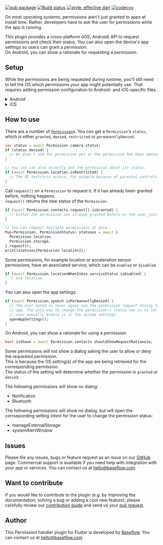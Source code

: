 [![pub package](https://img.shields.io/pub/v/permission_handler.svg)](https://pub.dartlang.org/packages/permission_handler) [![Build status](https://github.com/Baseflow/flutter-permission-handler/actions/workflows/app_facing_package.yaml/badge.svg?branch=master)](https://github.com/Baseflow/flutter-permission-handler/actions/workflows/app_facing_package.yaml) [![style: effective dart](https://img.shields.io/badge/style-effective_dart-40c4ff.svg)](https://github.com/tenhobi/effective_dart) [![codecov](https://codecov.io/gh/Baseflow/flutter-permission-handler/branch/master/graph/badge.svg)](https://codecov.io/gh/Baseflow/flutter-permission-handler)

On most operating systems, permissions aren't just granted to apps at install time.
Rather, developers have to ask the user for permissions while the app is running.

This plugin provides a cross-platform (iOS, Android) API to request permissions and check their status.
You can also open the device's app settings so users can grant a permission.  
On Android, you can show a rationale for requesting a permission.

## Setup

While the permissions are being requested during runtime, you'll still need to tell the OS which permissions your app might potentially use. That requires adding permission configuration to Android- and iOS-specific files.

<details>
<summary>Android</summary>
  
**Upgrade pre 1.12 Android projects**
  
Since version 4.4.0 this plugin is implemented using the Flutter 1.12 Android plugin APIs. Unfortunately this means App developers also need to migrate their Apps to support the new Android infrastructure. You can do so by following the [Upgrading pre 1.12 Android projects](https://github.com/flutter/flutter/wiki/Upgrading-pre-1.12-Android-projects) migration guide. Failing to do so might result in unexpected behaviour. Most common known error is the permission_handler not returning after calling the `.request()` method on a permission. 

**AndroidX**

As of version 3.1.0 the <kbd>permission_handler</kbd> plugin switched to the AndroidX version of the Android Support Libraries. This means you need to make sure your Android project is also upgraded to support AndroidX. Detailed instructions can be found [here](https://flutter.dev/docs/development/packages-and-plugins/androidx-compatibility).

The TL;DR version is:
1. Add the following to your "gradle.properties" file:
```
android.useAndroidX=true
android.enableJetifier=true
```
2. Make sure you set the `compileSdkVersion` in your "android/app/build.gradle" file to 30:
```
android {
  compileSdkVersion 30
  ...
}
```
3. Make sure you replace all the `android.` dependencies to their AndroidX counterparts (a full list can be found here: https://developer.android.com/jetpack/androidx/migrate).

Add permissions to your `AndroidManifest.xml` file.
There's a `debug`, `main` and `profile` version which are chosen depending on how you start your app.
In general, it's sufficient to add permission only to the `main` version.
[Here](https://github.com/Baseflow/flutter-permission-handler/blob/develop/permission_handler/example/android/app/src/main/AndroidManifest.xml)'s an example `AndroidManifest.xml` with a complete list of all possible permissions.

</details>

<details>
<summary>iOS</summary>

Add permission to your `Info.plist` file.
[Here](https://github.com/Baseflow/flutter-permission-handler/blob/develop/permission_handler/example/ios/Runner/Info.plist)'s an example `Info.plist` with a complete list of all possible permissions.

> IMPORTANT: ~~You will have to include all permission options when you want to submit your App.~~ This is because the `permission_handler` plugin touches all different SDKs and because the static code analyser (run by Apple upon App submission) detects this and will assert if it cannot find a matching permission option in the `Info.plist`. More information about this can be found [here](https://github.com/BaseflowIT/flutter-permission-handler/issues/26).

The <kbd>permission_handler</kbd> plugin use [macros](https://github.com/BaseflowIT/flutter-permission-handler/blob/develop/permission_handler/ios/Classes/PermissionHandlerEnums.h) to control whether a permission is supported.

You can remove permissions you don't use:

1. Add the following to your `Podfile` file:
   ```ruby
   post_install do |installer|
     installer.pods_project.targets.each do |target|
       target.build_configurations.each do |config|
         ... # Here are some configurations automatically generated by flutter
   
         # You can remove unused permissions here
         # for more infomation: https://github.com/BaseflowIT/flutter-permission-handler/blob/develop/permission_handler/ios/Classes/PermissionHandlerEnums.h
         # e.g. when you don't need camera permission, just add 'PERMISSION_CAMERA=0'
         config.build_settings['GCC_PREPROCESSOR_DEFINITIONS'] ||= [
           '$(inherited)',
  
           ## dart: PermissionGroup.calendar
           # 'PERMISSION_EVENTS=0',
  
           ## dart: PermissionGroup.reminders
           # 'PERMISSION_REMINDERS=0',
  
           ## dart: PermissionGroup.contacts
           # 'PERMISSION_CONTACTS=0',
  
           ## dart: PermissionGroup.camera
           # 'PERMISSION_CAMERA=0',
  
           ## dart: PermissionGroup.microphone
           # 'PERMISSION_MICROPHONE=0',
  
           ## dart: PermissionGroup.speech
           # 'PERMISSION_SPEECH_RECOGNIZER=0',
  
           ## dart: PermissionGroup.photos
           # 'PERMISSION_PHOTOS=0',
  
           ## dart: [PermissionGroup.location, PermissionGroup.locationAlways, PermissionGroup.locationWhenInUse]
           # 'PERMISSION_LOCATION=0',
          
           ## dart: PermissionGroup.notification
           # 'PERMISSION_NOTIFICATIONS=0',
  
           ## dart: PermissionGroup.mediaLibrary
           # 'PERMISSION_MEDIA_LIBRARY=0',
  
           ## dart: PermissionGroup.sensors
           # 'PERMISSION_SENSORS=0',   
           
           ## dart: PermissionGroup.bluetooth
           # 'PERMISSION_BLUETOOTH=0'
         ]
  
       end
     end
   end
   ```
2. Remove the `#` character in front of the permission you do not want to use. For example if you don't need access to the calendar make sure the code looks like this:
   ```ruby
           ## dart: PermissionGroup.calendar
           'PERMISSION_EVENTS=0',
   ```
3. Delete the corresponding permission description in `Info.plist`
   e.g. when you don't need camera permission, just delete 'NSCameraUsageDescription'
   The following lists the relationship between `Permission` and `The key of Info.plist`:
   | Permission                                                                                  | Info.plist                                                                                                    | Macro                        |
   | ------------------------------------------------------------------------------------------- | ------------------------------------------------------------------------------------------------------------- | ---------------------------- |
   | PermissionGroup.calendar                                                                    | NSCalendarsUsageDescription                                                                                   | PERMISSION_EVENTS            |
   | PermissionGroup.reminders                                                                   | NSRemindersUsageDescription                                                                                   | PERMISSION_REMINDERS         |
   | PermissionGroup.contacts                                                                    | NSContactsUsageDescription                                                                                    | PERMISSION_CONTACTS          |
   | PermissionGroup.camera                                                                      | NSCameraUsageDescription                                                                                      | PERMISSION_CAMERA            |
   | PermissionGroup.microphone                                                                  | NSMicrophoneUsageDescription                                                                                  | PERMISSION_MICROPHONE        |
   | PermissionGroup.speech                                                                      | NSSpeechRecognitionUsageDescription                                                                           | PERMISSION_SPEECH_RECOGNIZER |
   | PermissionGroup.photos                                                                      | NSPhotoLibraryUsageDescription                                                                                | PERMISSION_PHOTOS            |
   | PermissionGroup.location, PermissionGroup.locationAlways, PermissionGroup.locationWhenInUse | NSLocationUsageDescription, NSLocationAlwaysAndWhenInUseUsageDescription, NSLocationWhenInUseUsageDescription | PERMISSION_LOCATION          |
   | PermissionGroup.notification                                                                | PermissionGroupNotification                                                                                   | PERMISSION_NOTIFICATIONS     |
   | PermissionGroup.mediaLibrary                                                                | NSAppleMusicUsageDescription, kTCCServiceMediaLibrary                                                         | PERMISSION_MEDIA_LIBRARY     |
   | PermissionGroup.sensors                                                                     | NSMotionUsageDescription                                                                                      | PERMISSION_SENSORS           |
4. Clean & Rebuild

</details>



## How to use

There are a number of [`Permission`](https://pub.dev/documentation/permission_handler_platform_interface/latest/permission_handler_platform_interface/Permission-class.html#constants)s.
You can get a `Permission`'s `status`, which is either `granted`, `denied`, `restricted` or `permanentlyDenied`.

```dart
var status = await Permission.camera.status;
if (status.denied) {
  // We didn't ask for permission yet or the permission has been denied before but not permanently.
}

// You can can also directly ask the permission about its status.
if (await Permission.location.isRestricted) {
  // The OS restricts access, for example because of parental controls.
}
```

Call `request()` on a `Permission` to request it.
If it has already been granted before, nothing happens.  
`request()` returns the new status of the `Permission`.

```dart
if (await Permission.contacts.request().isGranted) {
  // Either the permission was already granted before or the user just granted it.
}

// You can request multiple permissions at once.
Map<Permission, PermissionStatus> statuses = await [
  Permission.location,
  Permission.storage,
].request();
print(statuses[Permission.location]);
```

Some permissions, for example location or acceleration sensor permissions, have an associated service, which can be `enabled` or `disabled`.

```dart
if (await Permission.locationWhenInUse.serviceStatus.isEnabled) {
  // Use location.
}
```

You can also open the app settings:

```dart
if (await Permission.speech.isPermanentlyDenied) {
  // The user opted to never again see the permission request dialog for this
  // app. The only way to change the permission's status now is to let the
  // user manually enable it in the system settings.
  openAppSettings();
}
```

On Android, you can show a rationale for using a permission:

```dart
bool isShown = await Permission.contacts.shouldShowRequestRationale;
```

Some permissions will not show a dialog asking the user to allow or deny the requested permission.  
This is because the OS setting(s) of the app are being retrieved for the corresponding permission.  
The status of the setting will determine whether the permission is `granted` or `denied`.  

The following permissions will show no dialog:  

- Notification
- Bluetooth

The following permissions will show no dialog, but will open the corrseponding setting intent for the user to change the permission status:  

- manageExternalStorage
- systemAlertWindow

## Issues

Please file any issues, bugs or feature request as an issue on our [GitHub](https://github.com/Baseflow/flutter-permission-handler/issues) page. Commercial support is available if you need help with integration with your app or services. You can contact us at [hello@baseflow.com](mailto:hello@baseflow.com).

## Want to contribute

If you would like to contribute to the plugin (e.g. by improving the documentation, solving a bug or adding a cool new feature), please carefully review our [contribution guide](../CONTRIBUTING.md) and send us your [pull request](https://github.com/Baseflow/flutter-permission-handler/pulls).

## Author

This Permission handler plugin for Flutter is developed by [Baseflow](https://baseflow.com). You can contact us at <hello@baseflow.com>
